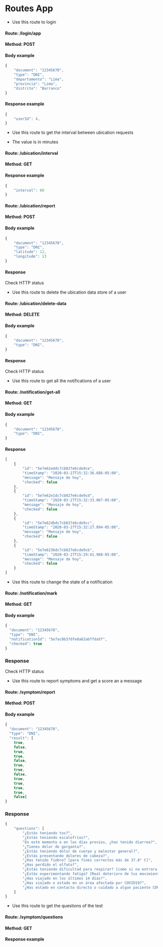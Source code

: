 #  Routes App

* Use this route to login

#### Route: /login/app
#### Method: POST
#### Body example
```js
{
	"document": "12345678",
	"type": "DNI",
	"departamento": "Lima",
	"provincia": "Lima",
	"distrito": "Barranco"
}
```
#### Response example
```js
{
    "userId": 4,
}
```

* Use this route to get the interval between ubication requests
- The value is in minutes

#### Route: /ubication/interval
#### Method: GET
#### Response example
```js
{
    "interval": 60
}
```

#### Route: /ubication/report
#### Method: POST
#### Body example
```js
{
	"document": "12345678",
	"type": "DNI",
	"latitude": 12,
	"longitude": 13
}
```
#### Response

Check HTTP status

* Use this route to delete the ubication data store of a user

#### Route: /ubication/delete-data
#### Method: DELETE
#### Body example
```js
{
	"document": "12345678",
	"type": "DNI",
}
```
#### Response

Check HTTP status


* Use this route to get all the notifications of a user

#### Route: /notification/get-all
#### Method: GET
#### Body example
```js
{
	"document": "12345678",
	"type": "DNI",
}
```
#### Response
```js
[
    {
        "id": "5e7e62e4dc7cb027e6cde9ce",
        "timeStamp": "2020-03-27T15:32:36.686-05:00",
        "message": "Mensaje de hoy",
        "checked": false
    },
    {
        "id": "5e7e62e1dc7cb027e6cde9cd",
        "timeStamp": "2020-03-27T15:32:33.067-05:00",
        "message": "Mensaje de hoy",
        "checked": false
    },
    {
        "id": "5e7e62dbdc7cb027e6cde9cc",
        "timeStamp": "2020-03-27T15:32:27.894-05:00",
        "message": "Mensaje de hoy",
        "checked": false
    },
    {
        "id": "5e7e6236dc7cb027e6cde9cb",
        "timeStamp": "2020-03-27T15:29:41.988-05:00",
        "message": "Mensaje de hoy",
        "checked": false
    }
]
```

* Use this route to change the state of a notification

#### Route: /notification/mark
#### Method: GET
#### Body example
```js
{
  "document": "12345678",
  "type": "DNI",
  "notificationId": "5e7ac8b37dfe8a62abffda5f",
  "checked": true
}
```
### Response
Check HTTP status

* Use this route to report symptoms and get a score an a message

#### Route: /symptom/report
#### Method: POST
#### Body example
```js
{
  "document": "12345678",
  "type": "DNI",
  "result": [
    true,
    false,
    true,
    true,
    false,
    true,
    true,
    false,
    true,
    true,
    true,
    true,
    false]
}
```
### Response
```js
{
    "questions": [
        "¿Estás teniendo tos?",
        "¿Estás teniendo escalofríos?",
        "En este momento o en los días previos, ¿has tenido diarrea?",
        "¿Tienes dolor de garganta?",
        "¿Estás teniendo dolor de cuerpo y malestar general?",
        "¿Estás presentando dolores de cabeza?",
        "¿Has tenido fiebre? [para fines correctos más de 37.8° C]",
        "¿Has perdido el olfato?",
        "¿Estás teniendo dificultad para respirar? [como si no entrara el aire al pecho]",
        "¿Estás experimentando fatiga? [Real deterioro de tus movimientos y ganas de hacer algo]",
        "¿Has viajado en los últimos 14 días?",
        "¿Has viajado o estado en un área afectada por COVID19?",
        "¿Has estado en contacto directo o cuidado a algun paciente COVID19 positivo?"
    ]
}
```

* Use this route to get the questions of the test

#### Route: /symptom/questions
#### Method: GET
#### Response example
```js
```


